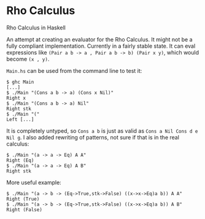 # Rho Calculus

Rho Calculus in Haskell

An attempt at creating an evaluator for the Rho Calculus. It might not
be a fully compliant implementation. Currently in a fairly stable state.
It can eval expressions like
`(Pair a b -> a , Pair a b -> b) (Pair x y)`, which would become
`(x , y)`.

`Main.hs` can be used from the command line to test it:

```shell
$ ghc Main
[...]
$ ./Main "(Cons a b -> a) (Cons x Nil)"
Right x
$ ./Main "(Cons a b -> a) Nil"
Right stk
$ ./Main "("
Left [...]
```
It is completely untyped, so `Cons a b` is just as valid as `Cons a Nil Cons d e Nil g`.
I also added rewriting of patterns, not sure if that is in the real calculus:

```shell
$ ./Main "(a -> a -> Eq) A A"
Right (Eq)
$ ./Main "(a -> a -> Eq) A B"
Right stk
```

More useful example:

```shell
$ ./Main "(a -> b -> (Eq->True,stk->False) ((x->x->Eq)a b)) A A"
Right (True)
$ ./Main "(a -> b -> (Eq->True,stk->False) ((x->x->Eq)a b)) A B"
Right (False)
```



